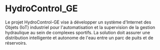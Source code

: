 # HydroControl_GE
Le projet HydroControl-GE vise à développer un système d'Internet des Objets (IoT) industriel pour l'automatisation et la supervision de la gestion hydraulique au sein de complexes sportifs. La solution doit assurer une distribution intelligente et autonome de l'eau entre un parc de puits et de réservoirs.
